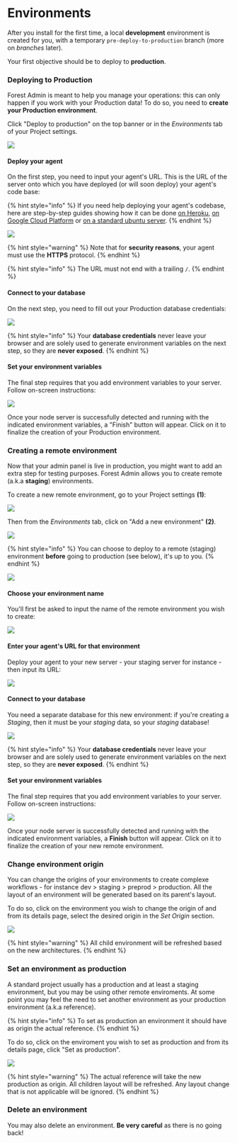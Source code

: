 # Environments

After you install for the first time, a local **development** environment is created for you, with a temporary `pre-deploy-to-production` branch (more on _branches_ later).

Your first objective should be to deploy to **production**.

### Deploying to Production

Forest Admin is meant to help you manage your operations: this can only happen if you work with your Production data! To do so, you need to **create your Production environment**.

Click "Deploy to production" on the top banner or in the _Environments_ tab of your Project settings.

![](../assets/environment-deploy-to-production.png)

#### Deploy your agent

On the first step, you need to input your agent's URL. This is the URL of the server onto which you have deployed (or will soon deploy) your agent's code base:

{% hint style="info" %}
If you need help deploying your agent's codebase, here are step-by-step guides showing how it can be done [on Heroku](cloud/deploy-on-heroku.md), [on Google Cloud Platform](cloud/deploy-on-gcp.md) or [on a standard ubuntu server](cloud/deploy-on-ubuntu.md).
{% endhint %}

![](../assets/environment-deploy-step-1.png)

{% hint style="warning" %}
Note that for **security reasons**, your agent must use the **HTTPS** protocol.
{% endhint %}

{% hint style="info" %}
The URL must not end with a trailing `/`.
{% endhint %}

#### Connect to your database

On the next step, you need to fill out your Production database credentials:

![](../assets/environment-deploy-step-2.png)

{% hint style="info" %}
Your **database credentials** never leave your browser and are solely used to generate environment variables on the next step, so they are **never exposed**.
{% endhint %}

#### Set your environment variables

The final step requires that you add environment variables to your server. Follow on-screen instructions:

![](../assets/environment-deploy-step-3.png)

Once your node server is successfully detected and running with the indicated environment variables, a "Finish" button will appear. Click on it to finalize the creation of your Production environment.

### Creating a remote environment

Now that your admin panel is live in production, you might want to add an extra step for testing purposes. Forest Admin allows you to create remote (a.k.a **staging**) environments.

To create a new remote environment, go to your Project settings **(1)**:

![](../assets/environment-project-settings.png)

Then from the _Environments_ tab, click on "Add a new environment" **(2)**.

![](../assets/environment-add-new.png)

{% hint style="info" %}
You can choose to deploy to a remote (staging) environment **before** going to production (see below), it's up to you.
{% endhint %}

![](../assets/environment-deploy-to.png)

#### Choose your environment name

You'll first be asked to input the name of the remote environment you wish to create:

![](../assets/environment-remote-step-1.png)

#### Enter your agent's URL for that environment

Deploy your agent to your new server - your staging server for instance - then input its URL:

![](../assets/environment-remote-step-2.png)

#### Connect to your database

You need a separate database for this new environment: if you're creating a _Staging_, then it must be your _staging_ data, so your _staging_ database!

![](../assets/environment-remote-step-3.png)

{% hint style="info" %}
Your **database credentials** never leave your browser and are solely used to generate environment variables on the next step, so they are **never exposed**.
{% endhint %}

#### Set your environment variables

The final step requires that you add environment variables to your server. Follow on-screen instructions:

![](../assets/environment-remote-step-4.png)

Once your node server is successfully detected and running with the indicated environment variables, a **Finish** button will appear. Click on it to finalize the creation of your new remote environment.

### Change environment origin

You can change the origins of your environments to create complexe workflows - for instance dev > staging > preprod > production.
All the layout of an environment will be generated based on its parent's layout.

To do so, click on the environment you wish to change the origin of and from its details page, select the desired origin in the _Set Origin_ section.

![](../assets/environment-set-origin.png)

{% hint style="warning" %}
All child environment will be refreshed based on the new architectures.
{% endhint %}

### Set an environment as production

A standard project usually has a production and at least a staging environment, but you may be using other remote enviroments. At some point you may feel the need to set another environment as your production environment (a.k.a reference).

{% hint style="info" %}
To set as production an environment it should have as origin the actual reference.
{% endhint %}

To do so, click on the enviroment you wish to set as production and from its details page, click "Set as production".

![](../assets/environment-set-as-production.png)

{% hint style="warning" %}
The actual reference will take the new production as origin. All children layout will be refreshed. Any layout change that is not applicable will be ignored.
{% endhint %}

### Delete an environment

You may also delete an environment. **Be very careful** as there is no going back!
